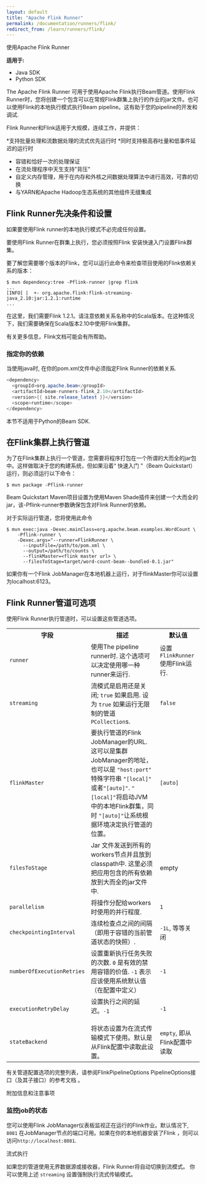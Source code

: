 ```yaml
---
layout: default
title: "Apache Flink Runner"
permalink: /documentation/runners/flink/
redirect_from: /learn/runners/flink/
---
```

使用Apache Flink Runner

<nav class="language-switcher">
  <strong>适用于:</strong>
  <ul>
    <li data-type="language-java">Java SDK</li>
    <li data-type="language-py">Python SDK</li>
  </ul>
</nav>

The Apache Flink Runner 可用于使用Apache Flink执行Beam管道。使用Flink Runner时，您将创建一个包含可以在常规Flink群集上执行的作业的jar文件。也可以使用Flink的本地执行模式执行Beam pipeline。这有助于您的pipeline的开发和调试.

Flink Runner和Flink适用于大规模，连续工作，并提供：

*支持批量处理和流数据处理的流式优先运行时
*同时支持极高吞吐量和低事件延迟的运行时
* 容错和恰好一次的处理保证
* 在流处理程序中天生支持"背压"
* 自定义内存管理，用于在内存和外核之间数据处理算法中进行高效，可靠的切换
* 与YARN和Apache Hadoop生态系统的其他组件无缝集成

## Flink Runner先决条件和设置

如果要使用Flink runner的本地执行模式不必完成任何设置。

要使用Flink Runner在群集上执行，您必须按照Flink 安装快速入门设置Flink群集。

要了解您需要哪个版本的Flink，您可以运行此命令来检查项目使用的Flink依赖关系的版本：
```
$ mvn dependency:tree -Pflink-runner |grep flink
...
[INFO] |  +- org.apache.flink:flink-streaming-java_2.10:jar:1.2.1:runtime
...
```
在这里，我们需要Flink 1.2.1。请注意依赖关系名称中的Scala版本。在这种情况下，我们需要确保在Scala版本2.10中使用Flink集群。

有关更多信息，Flink文档可能会有所帮助。

### 指定你的依赖

<span class="language-java">当使用java时, 在你的pom.xml文件中必须指定Flink Runner的依赖关系.</span>
```java
<dependency>
  <groupId>org.apache.beam</groupId>
  <artifactId>beam-runners-flink_2.10</artifactId>
  <version>{{ site.release_latest }}</version>
  <scope>runtime</scope>
</dependency>
```

<span class="language-py">本节不适用于Python的Beam SDK.</span>

## 在Flink集群上执行管道

为了在Flink集群上执行一个管道，您需要将程序打包在一个所谓的大而全的jar包中。这样做取决于您的构建系统，但如果沿着“ 快速入门 ”（Beam Quickstart）运行，则必须运行以下命令：

```
$ mvn package -Pflink-runner
```
Beam Quickstart Maven项目设置为使用Maven Shade插件来创建一个大而全的jar，该-Pflink-runner参数确保包含对Flink Runner的依赖。

对于实际运行管道，您将使用此命令
```
$ mvn exec:java -Dexec.mainClass=org.apache.beam.examples.WordCount \
    -Pflink-runner \
    -Dexec.args="--runner=FlinkRunner \
      --inputFile=/path/to/pom.xml \
      --output=/path/to/counts \
      --flinkMaster=<flink master url> \
      --filesToStage=target/word-count-beam--bundled-0.1.jar"
```
如果你有一个Flink JobManager在本地机器上运行，对于flinkMaster你可以设置为localhost:6123。

## Flink Runner管道可选项

使用Flink Runner执行管道时，可以设置这些管道选项。

<table class="table table-bordered">
<tr>
  <th>字段</th>
  <th>描述</th>
  <th>默认值</th>
</tr>
<tr>
  <td><code>runner</code></td>
  <td>使用The pipeline runner时. 这个选项可以决定使用哪一种runner来运行.</td>
  <td>设置 <code>FlinkRunner</code>使用Flink运行.</td>
</tr>
<tr>
  <td><code>streaming</code></td>
  <td>流模式是启用还是关闭; <code>true</code> 如果启用. 设为 <code>true</code> 如果运行无限制的管道 <code>PCollection</code>s.</td>
  <td><code>false</code></td>
</tr>
<tr>
  <td><code>flinkMaster</code></td>
  <td>要执行管道的Flink JobManager的URL. 这可以是集群JobManager的地址，也可以是 <code>"host:port"</code> 特殊字符串 <code>"[local]"</code> 或者<code>"[auto]"</code>. <code>"[local]"</code>将启动JVM中的本地Flink群集，同时 <code>"[auto]"</code>让系统根据环境决定执行管道的位置。</td>
  <td><code>[auto]</code></td>
</tr>
<tr>
  <td><code>filesToStage</code></td>
  <td>Jar 文件发送到所有的workers节点并且放到classpath中. 这里必须把应用包含的所有依赖放到大而全的jar文件中.</td>
  <td>empty</td>
</tr>

<tr>
  <td><code>parallelism</code></td>
  <td>将操作分配给workers时使用的并行程度.</td>
  <td><code>1</code></td>
</tr>
<tr>
  <td><code>checkpointingInterval</code></td>
  <td>连续检查点之间的间隔（即用于容错的当前管道状态的快照）.</td>
  <td><code>-1L</code>, 等等关闭</td>
</tr>
<tr>
  <td><code>numberOfExecutionRetries</code></td>
  <td>设置重新执行任务失败的次数. <code>0</code> 是有效的禁用容错的价值. <code>-1</code> 表示应该使用系统默认值（在配置中定义）</td>
  <td><code>-1</code></td>
</tr>
<tr>
  <td><code>executionRetryDelay</code></td>
  <td>设置执行之间的延迟。<code>-1</code表示应该使用默认值</td>
  <td><code>-1</code></td>
</tr>
<tr>
  <td><code>stateBackend</code></td>
  <td>	将状态设置为在流式传输模式下使用。默认是从Flink配置中读取此设置。</td>
  <td><code>empty</code>, 即从Flink配置中读取</td>
</tr>
</table>

有关管道配置选项的完整列表，请参阅FlinkPipelineOptions PipelineOptions接口（及其子接口）的参考文档 。

附加信息和注意事项

### 监控job的状态

您可以使用Flink JobManager仪表板监视正在运行的Flink作业。默认情况下,  `8081` 在JobManager节点的端口可用。如果在你的本地机器安装了Flink ，则可以访问`http://localhost:8081`.

流式执行

如果您的管道使用无界数据源或接收器，Flink Runner将自动切换到流模式。   你可以使用上述 `streaming` 设置强制执行流式传输模式。


